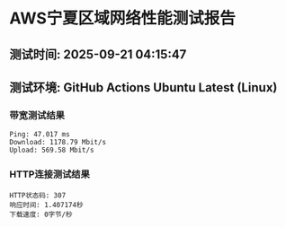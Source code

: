 # AWS宁夏区域网络性能测试报告
## 测试时间: 2025-09-21 04:15:47
## 测试环境: GitHub Actions Ubuntu Latest (Linux)

### 带宽测试结果
```
Ping: 47.017 ms
Download: 1178.79 Mbit/s
Upload: 569.58 Mbit/s
```

### HTTP连接测试结果
```
HTTP状态码: 307
响应时间: 1.407174秒
下载速度: 0字节/秒
```

